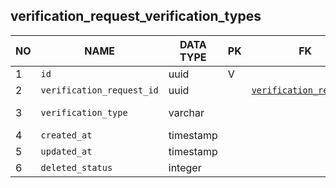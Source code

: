 verification_request_verification_types
----------------------------


NO | NAME | DATA TYPE | PK | FK | DESCRIPTION            
---|------|-----------|----|----|-------------
1|`id` | uuid | V |  | autogen
2|`verification_request_id` | uuid |  | [`verification_requests`](verification_requests.md) | Verification request that requires this verification type
3|`verification_type` | varchar |  |  | Verification type. Enum. One of: EDUCATION,PROFESSIONAL_CERTIFICATE,EXPERIENCE
4|`created_at` | timestamp |  |  | 
5|`updated_at` | timestamp |  |  | 
6|`deleted_status` | integer |  |  | 0 - active record, 1 - deleted record.
